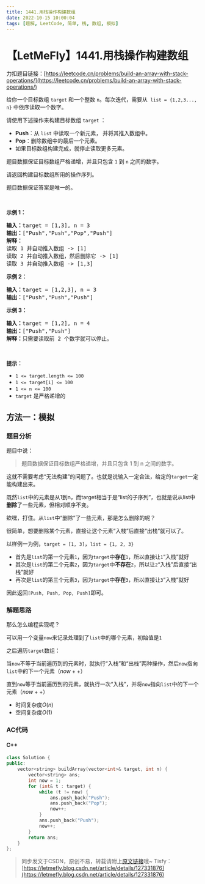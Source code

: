 ```yaml
---
title: 1441.用栈操作构建数组
date: 2022-10-15 10:00:04
tags: [题解, LeetCode, 简单, 栈, 数组, 模拟]
---
```


# 【LetMeFly】1441.用栈操作构建数组

力扣题目链接：[https://leetcode.cn/problems/build-an-array-with-stack-operations/](https://leetcode.cn/problems/build-an-array-with-stack-operations/)

<p>给你一个目标数组 <code>target</code> 和一个整数 <code>n</code>。每次迭代，需要从&nbsp; <code>list = {1,2,3..., n}</code> 中依序读取一个数字。</p>

<p>请使用下述操作来构建目标数组 <code>target</code> ：</p>

<ul>
	<li><strong>Push</strong>：从 <code>list</code> 中读取一个新元素， 并将其推入数组中。</li>
	<li><strong>Pop</strong>：删除数组中的最后一个元素。</li>
	<li>如果目标数组构建完成，就停止读取更多元素。</li>
</ul>

<p>题目数据保证目标数组严格递增，并且只包含 <code>1</code> 到 <code>n</code> 之间的数字。</p>

<p>请返回构建目标数组所用的操作序列。</p>

<p>题目数据保证答案是唯一的。</p>

<p>&nbsp;</p>

<p><strong>示例 1：</strong></p>

<pre>
<strong>输入：</strong>target = [1,3], n = 3
<strong>输出：</strong>["Push","Push","Pop","Push"]
<strong>解释： 
</strong>读取 1 并自动推入数组 -&gt; [1]
读取 2 并自动推入数组，然后删除它 -&gt; [1]
读取 3 并自动推入数组 -&gt; [1,3]
</pre>

<p><strong>示例 2：</strong></p>

<pre>
<strong>输入：</strong>target = [1,2,3], n = 3
<strong>输出：</strong>["Push","Push","Push"]
</pre>

<p><strong>示例 3：</strong></p>

<pre>
<strong>输入：</strong>target = [1,2], n = 4
<strong>输出：</strong>["Push","Push"]
<strong>解释：</strong>只需要读取前 2 个数字就可以停止。
</pre>

<p>&nbsp;</p>

<p><strong>提示：</strong></p>

<ul>
	<li><code>1 &lt;= target.length &lt;= 100</code></li>
	<li><code>1 &lt;= target[i]&nbsp;&lt;= 100</code></li>
	<li><code>1 &lt;= n &lt;= 100</code></li>
	<li><code>target</code> 是严格递增的</li>
</ul>


    
## 方法一：模拟

### 题目分析

题目中说：

> 题目数据保证目标数组严格递增，并且只包含 1 到 n 之间的数字。

这就不需要考虑“无法构建”的问题了。也就是说输入一定合法，给定的```target```一定能构建出来。

既然```list```中的元素是从1到n，而target相当于是“list的子序列”，也就是说从list中**删除**了一些元素，但相对顺序不变。

欸嘿，打住。从```list```中“删除”了一些元素，那是怎么删除的呢？

很简单，想要删除某个元素，直接让这个元素“入栈”后直接“出栈”就可以了。

以样例一为例，```target = [1, 3]```，```list = {1, 2, 3}```

+ 首先是```list```的第一个元素```1```，因为```target```中**存在**```1```，所以直接让```1```“入栈”就好
+ 其次是```list```的第二个元素```2```，因为```target```中**不存在**```2```，所以让```2```“入栈”后直接“出栈”就好
+ 再次是```list```的第三个元素```3```，因为```target```中**存在**```3```，所以直接让```3```“入栈”就好

因此返回```[Push, Push, Pop, Push]```即可。

### 解题思路

那么怎么编程实现呢？

可以用一个变量```now```来记录处理到了```list```中的哪个元素，初始值是```1```

之后遍历```target```数组：

当```now```不等于当前遍历到的元素时，就执行“入栈”和“出栈”两种操作，然后```now```指向```list```中的下一个元素（$now++$）

直到```now```等于当前遍历到的元素，就执行一次“入栈”，并将```now```指向```list```中的下一个元素（$now++$）

+ 时间复杂度$O(n)$
+ 空间复杂度$O(1)$

### AC代码

#### C++

```cpp
class Solution {
public:
    vector<string> buildArray(vector<int>& target, int n) {
        vector<string> ans;
        int now = 1;
        for (int& t : target) {
            while (t != now) {
                ans.push_back("Push");
                ans.push_back("Pop");
                now++;
            }
            ans.push_back("Push");
            now++;
        }
        return ans;
    }
};
```

> 同步发文于CSDN，原创不易，转载请附上[原文链接](https://blog.tisfy.eu.org/2022/10/15/LeetCode%201441.%E7%94%A8%E6%A0%88%E6%93%8D%E4%BD%9C%E6%9E%84%E5%BB%BA%E6%95%B0%E7%BB%84/)哦~
> Tisfy：[https://letmefly.blog.csdn.net/article/details/127331876](https://letmefly.blog.csdn.net/article/details/127331876)
